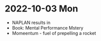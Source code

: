 # 2022-10-03 Mon

- NAPLAN results in
- Book: Mental Performance Mstery
- Momeentum - fuel of prepelling a rocket

